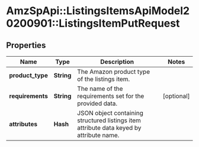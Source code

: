 # AmzSpApi::ListingsItemsApiModel20200901::ListingsItemPutRequest

## Properties
Name | Type | Description | Notes
------------ | ------------- | ------------- | -------------
**product_type** | **String** | The Amazon product type of the listings item. | 
**requirements** | **String** | The name of the requirements set for the provided data. | [optional] 
**attributes** | **Hash** | JSON object containing structured listings item attribute data keyed by attribute name. | 

